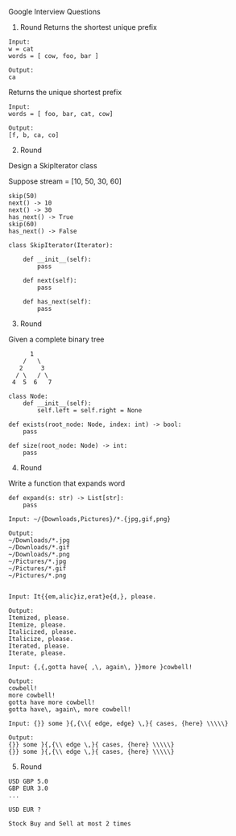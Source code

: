Google Interview Questions

1. Round
Returns the shortest unique prefix

```
Input:
w = cat
words = [ cow, foo, bar ]

Output:
ca
```

Returns the unique shortest prefix

```
Input:
words = [ foo, bar, cat, cow]

Output:
[f, b, ca, co]
```

2. Round

Design a SkipIterator class

Suppose stream = [10, 50, 30, 60]

```
skip(50)
next() -> 10
next() -> 30
has_next() -> True
skip(60)
has_next() -> False
```

```
class SkipIterator(Iterator):

    def __init__(self):
        pass

    def next(self):
        pass

    def has_next(self):
        pass
```

3. Round

Given a complete binary tree

```
      1
    /   \
   2     3
  / \   / \
 4  5  6   7
```


```
class Node:
    def __init__(self):
        self.left = self.right = None
```


```
def exists(root_node: Node, index: int) -> bool:
    pass
```

```
def size(root_node: Node) -> int:
    pass
```

4. Round

Write a function that expands word

```
def expand(s: str) -> List[str]:
    pass

Input: ~/{Downloads,Pictures}/*.{jpg,gif,png}

Output:
~/Downloads/*.jpg
~/Downloads/*.gif
~/Downloads/*.png
~/Pictures/*.jpg
~/Pictures/*.gif
~/Pictures/*.png


Input: It{{em,alic}iz,erat}e{d,}, please.

Output:
Itemized, please.
Itemize, please.
Italicized, please.
Italicize, please.
Iterated, please.
Iterate, please.

Input: {,{,gotta have{ ,\, again\, }}more }cowbell!

Output:
cowbell!
more cowbell!
gotta have more cowbell!
gotta have\, again\, more cowbell!

Input: {}} some }{,{\\{ edge, edge} \,}{ cases, {here} \\\\\}

Output:
{}} some }{,{\\ edge \,}{ cases, {here} \\\\\}
{}} some }{,{\\ edge \,}{ cases, {here} \\\\\}
```

5. Round


```
USD GBP 5.0
GBP EUR 3.0
...
```


```
USD EUR ?
```

```
Stock Buy and Sell at most 2 times
```
